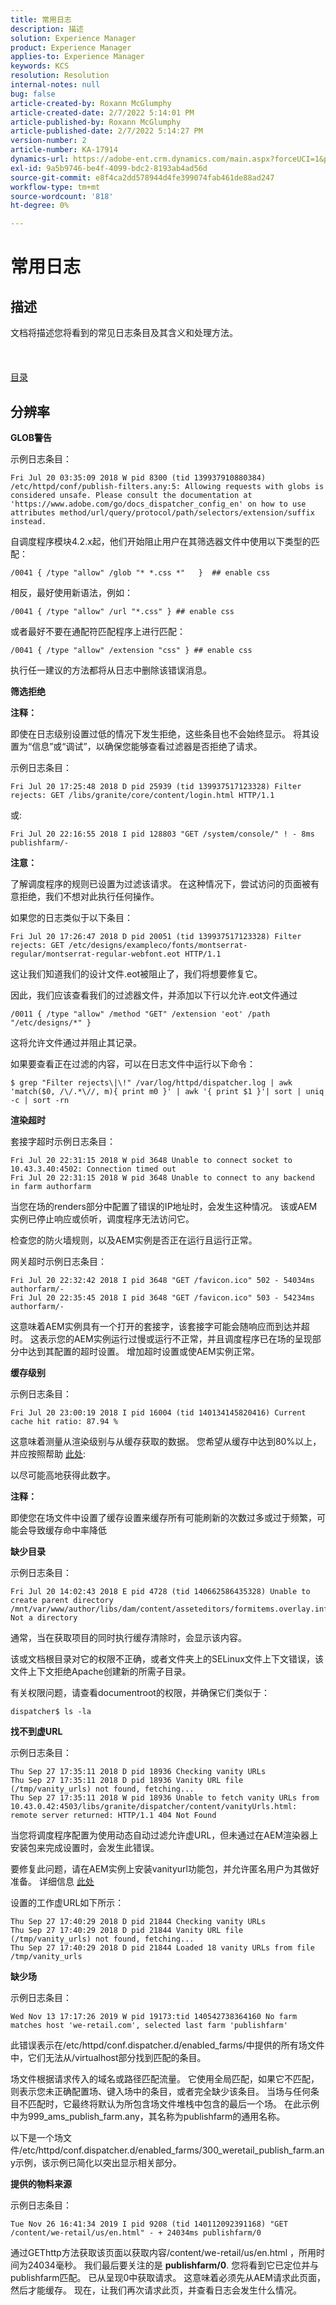 ```yaml
---
title: 常用日志
description: 描述
solution: Experience Manager
product: Experience Manager
applies-to: Experience Manager
keywords: KCS
resolution: Resolution
internal-notes: null
bug: false
article-created-by: Roxann McGlumphy
article-created-date: 2/7/2022 5:14:01 PM
article-published-by: Roxann McGlumphy
article-published-date: 2/7/2022 5:14:27 PM
version-number: 2
article-number: KA-17914
dynamics-url: https://adobe-ent.crm.dynamics.com/main.aspx?forceUCI=1&pagetype=entityrecord&etn=knowledgearticle&id=12da6555-3988-ec11-93b0-0022480837ff
exl-id: 9a5b9746-be4f-4099-bdc2-8193ab4ad56d
source-git-commit: e8f4ca2dd578944d4fe399074fab461de88ad247
workflow-type: tm+mt
source-wordcount: '818'
ht-degree: 0%

---
```


# 常用日志

## 描述

文档将描述您将看到的常见日志条目及其含义和处理方法。<br><br> <br><br>[目录](https://experienceleague.adobe.com/docs/experience-cloud-kcs/kbarticles/KA-17490.html)

## 分辨率


<b>GLOB警告</b>

示例日志条目：


```
Fri Jul 20 03:35:09 2018 W pid 8300 (tid 139937910880384) /etc/httpd/conf/publish-filters.any:5: Allowing requests with globs is considered unsafe. Please consult the documentation at 'https://www.adobe.com/go/docs_dispatcher_config_en' on how to use attributes method/url/query/protocol/path/selectors/extension/suffix instead.
```


自调度程序模块4.2.x起，他们开始阻止用户在其筛选器文件中使用以下类型的匹配：


```
/0041 { /type "allow" /glob "* *.css *"   }  ## enable css
```


相反，最好使用新语法，例如：


```
/0041 { /type "allow" /url "*.css" } ## enable css
```


或者最好不要在通配符匹配程序上进行匹配：


```
/0041 { /type "allow" /extension "css" } ## enable css
```


执行任一建议的方法都将从日志中删除该错误消息。



<b>筛选拒绝</b>

<b>注释：</b>

即使在日志级别设置过低的情况下发生拒绝，这些条目也不会始终显示。 将其设置为“信息”或“调试”，以确保您能够查看过滤器是否拒绝了请求。

示例日志条目：


```
Fri Jul 20 17:25:48 2018 D pid 25939 (tid 139937517123328) Filter rejects: GET /libs/granite/core/content/login.html HTTP/1.1
```


或:


```
Fri Jul 20 22:16:55 2018 I pid 128803 "GET /system/console/" ! - 8ms publishfarm/-
```


<b>注意：</b>

了解调度程序的规则已设置为过滤该请求。 在这种情况下，尝试访问的页面被有意拒绝，我们不想对此执行任何操作。

如果您的日志类似于以下条目：


```
Fri Jul 20 17:26:47 2018 D pid 20051 (tid 139937517123328) Filter rejects: GET /etc/designs/exampleco/fonts/montserrat-regular/montserrat-regular-webfont.eot HTTP/1.1
```


这让我们知道我们的设计文件.eot被阻止了，我们将想要修复它。

因此，我们应该查看我们的过滤器文件，并添加以下行以允许.eot文件通过


```
/0011 { /type "allow" /method "GET" /extension 'eot' /path "/etc/designs/*" }
```


这将允许文件通过并阻止其记录。

如果要查看正在过滤的内容，可以在日志文件中运行以下命令：


```
$ grep "Filter rejects\|\!" /var/log/httpd/dispatcher.log | awk 'match($0, /\/.*\//, m){ print m0 }' | awk '{ print $1 }'| sort | uniq -c | sort -rn
```




<b>渲染超时</b>

套接字超时示例日志条目：


```
Fri Jul 20 22:31:15 2018 W pid 3648 Unable to connect socket to 10.43.3.40:4502: Connection timed out 
Fri Jul 20 22:31:15 2018 W pid 3648 Unable to connect to any backend in farm authorfarm
```


当您在场的renders部分中配置了错误的IP地址时，会发生这种情况。 该或AEM实例已停止响应或侦听，调度程序无法访问它。

检查您的防火墙规则，以及AEM实例是否正在运行且运行正常。

网关超时示例日志条目：


```
Fri Jul 20 22:32:42 2018 I pid 3648 "GET /favicon.ico" 502 - 54034ms authorfarm/- 
Fri Jul 20 22:35:45 2018 I pid 3648 "GET /favicon.ico" 503 - 54234ms authorfarm/-
```


这意味着AEM实例具有一个打开的套接字，该套接字可能会随响应而到达并超时。 这表示您的AEM实例运行过慢或运行不正常，并且调度程序已在场的呈现部分中达到其配置的超时设置。 增加超时设置或使AEM实例正常。



<b>缓存级别</b>

示例日志条目：


```
Fri Jul 20 23:00:19 2018 I pid 16004 (tid 140134145820416) Current cache hit ratio: 87.94 %
```


这意味着测量从渲染级别与从缓存获取的数据。 您希望从缓存中达到80%以上，并应按照帮助 [此处](https://experienceleague.adobe.com/docs/experience-cloud-kcs/kbarticles/KA-17458.html%3Flang%3Den):

以尽可能高地获得此数字。

<b>注释：</b>

即使您在场文件中设置了缓存设置来缓存所有可能刷新的次数过多或过于频繁，可能会导致缓存命中率降低



<b>缺少目录</b>

示例日志条目：


```
Fri Jul 20 14:02:43 2018 E pid 4728 (tid 140662586435328) Unable to create parent directory /mnt/var/www/author/libs/dam/content/asseteditors/formitems.overlay.infinity.json/application: Not a directory
```


通常，当在获取项目的同时执行缓存清除时，会显示该内容。

该或文档根目录对它的权限不正确，或者文件夹上的SELinux文件上下文错误，该文件上下文拒绝Apache创建新的所需子目录。

有关权限问题，请查看documentroot的权限，并确保它们类似于：


```
dispatcher$ ls -la
```




<b>找不到虚URL</b>

示例日志条目：


```
Thu Sep 27 17:35:11 2018 D pid 18936 Checking vanity URLs 
Thu Sep 27 17:35:11 2018 D pid 18936 Vanity URL file (/tmp/vanity_urls) not found, fetching... 
Thu Sep 27 17:35:11 2018 W pid 18936 Unable to fetch vanity URLs from 10.43.0.42:4503/libs/granite/dispatcher/content/vanityUrls.html: remote server returned: HTTP/1.1 404 Not Found
```


当您将调度程序配置为使用动态自动过滤允许虚URL，但未通过在AEM渲染器上安装包来完成设置时，会发生此错误。

要修复此问题，请在AEM实例上安装vanityurl功能包，并允许匿名用户为其做好准备。 详细信息 [此处](https://experienceleague.adobe.com/docs/experience-cloud-kcs/kbarticles/KA-17463.html%3Flang%3Den)

设置的工作虚URL如下所示：


```
Thu Sep 27 17:40:29 2018 D pid 21844 Checking vanity URLs 
Thu Sep 27 17:40:29 2018 D pid 21844 Vanity URL file (/tmp/vanity_urls) not found, fetching... 
Thu Sep 27 17:40:29 2018 D pid 21844 Loaded 18 vanity URLs from file /tmp/vanity_urls
```




<b>缺少场</b>

示例日志条目：


```
Wed Nov 13 17:17:26 2019 W pid 19173:tid 140542738364160 No farm matches host 'we-retail.com', selected last farm 'publishfarm'
```


此错误表示在/etc/httpd/conf.dispatcher.d/enabled_farms/中提供的所有场文件中，它们无法从/virtualhost部分找到匹配的条目。

场文件根据请求传入的域名或路径匹配流量。 它使用全局匹配，如果它不匹配，则表示您未正确配置场、键入场中的条目，或者完全缺少该条目。 当场与任何条目不匹配时，它最终将默认为所包含场文件堆栈中包含的最后一个场。 在此示例中为999_ams_publish_farm.any，其名称为publishfarm的通用名称。

以下是一个场文件/etc/httpd/conf.dispatcher.d/enabled_farms/300_weretail_publish_farm.any示例，该示例已简化以突出显示相关部分。



<b>提供的物料来源</b>

示例日志条目：


```
Tue Nov 26 16:41:34 2019 I pid 9208 (tid 140112092391168) "GET /content/we-retail/us/en.html" - + 24034ms publishfarm/0
```


通过GEThttp方法获取该页面以获取内容/content/we-retail/us/en.html ，所用时间为24034毫秒。 我们最后要关注的是 <b>publishfarm/0</b>. 您将看到它已定位并与publishfarm匹配。 已从呈现0中获取请求。 这意味着必须先从AEM请求此页面，然后才能缓存。 现在，让我们再次请求此页，并查看日志会发生什么情况。
